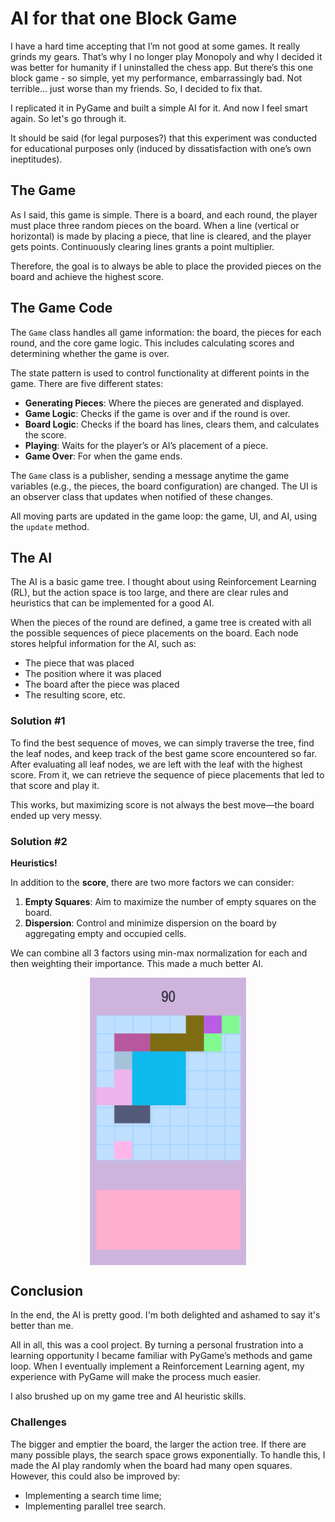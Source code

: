 # AI for that one Block Game

I have a hard time accepting that I’m not good at some games. It really grinds my gears. That’s why I no longer play Monopoly and why I decided it was better for humanity if I uninstalled the chess app. But there’s this one block game - so simple, yet my performance, embarrassingly bad. Not terrible… just worse than my friends. So, I decided to fix that.

I replicated it in PyGame and built a simple AI for it. And now I feel smart again. So let's go through it.

It should be said (for legal purposes?) that this experiment was conducted for educational purposes only (induced by dissatisfaction with one’s own ineptitudes).

## The Game

As I said, this game is simple. There is a board, and each round, the player must place three random pieces on the board. When a line (vertical or horizontal) is made by placing a piece, that line is cleared, and the player gets points. Continuously clearing lines grants a point multiplier. 

Therefore, the goal is to always be able to place the provided pieces on the board and achieve the highest score.

## The Game Code

The `Game` class handles all game information: the board, the pieces for each round, and the core game logic. This includes calculating scores and determining whether the game is over.

The state pattern is used to control functionality at different points in the game. There are five different states:

- **Generating Pieces**: Where the pieces are generated and displayed.
- **Game Logic**: Checks if the game is over and if the round is over.
- **Board Logic**: Checks if the board has lines, clears them, and calculates the score.
- **Playing**: Waits for the player’s or AI’s placement of a piece.
- **Game Over**: For when the game ends.

The `Game` class is a publisher, sending a message anytime the game variables (e.g., the pieces, the board configuration) are changed. The UI is an observer class that updates when notified of these changes.

All moving parts are updated in the game loop: the game, UI, and AI, using the `update` method.

## The AI

The AI is a basic game tree. I thought about using Reinforcement Learning (RL), but the action space is too large, and there are clear rules and heuristics that can be implemented for a good AI.

When the pieces of the round are defined, a game tree is created with all the possible sequences of piece placements on the board. Each node stores helpful information for the AI, such as:

- The piece that was placed
- The position where it was placed
- The board after the piece was placed
- The resulting score, etc.

### Solution #1

To find the best sequence of moves, we can simply traverse the tree, find the leaf nodes, and keep track of the best game score encountered so far. After evaluating all leaf nodes, we are left with the leaf with the highest score. From it, we can retrieve the sequence of piece placements that led to that score and play it.

This works, but maximizing score is not always the best move—the board ended up very messy.

### Solution #2

**Heuristics!**  

In addition to the **score**, there are two more factors we can consider:

1. **Empty Squares**: Aim to maximize the number of empty squares on the board.
2. **Dispersion**: Control and minimize dispersion on the board by aggregating empty and occupied cells.

We can combine all 3 factors using min-max normalization for each and then weighting their importance. This made a much better AI.

<img src="assets/anim.gif" alt="drawing" width="250" style="display: block; margin: 0 auto" />
<!-- ![hippo](assets/anim.gif|300) -->

## Conclusion

In the end, the AI is pretty good. I'm both delighted and ashamed to say it's better than me. 

All in all, this was a cool project. By turning a personal frustration into a learning opportunity I became familiar with PyGame’s methods and game loop. When I eventually implement a Reinforcement Learning agent, my experience with PyGame will make the process much easier.

I also brushed up on my game tree and AI heuristic skills.

### Challenges

The bigger and emptier the board, the larger the action tree. If there are many possible plays, the search space grows exponentially. To handle this, I made the AI play randomly when the board had many open squares. However, this could also be improved by:

- Implementing a search time lime;
- Implementing parallel tree search.
